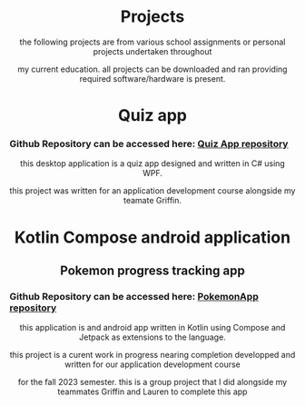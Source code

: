 <h1 style="text-align: center;">Projects</h1>

<p style="text-align: center;">the following projects are from various school assignments or personal projects undertaken throughout</p>
<p style="text-align: center;">my current education. all projects can be downloaded and ran providing required software/hardware is present.</p>

<h1 style="text-align: center;">Quiz app</h1>
<h3> Github Repository can be accessed here: <a href="https://github.com/williamCattrell/Quiz-app">Quiz App repository</a></h3>
<p style="text-align: center;">this desktop application is a quiz app designed and written in C# using WPF.</p>
<p style="text-align: center;">this project was written for an application development course alongside my teamate Griffin.</p>


<h1 style="text-align: center;">Kotlin Compose android application</h1>
<h2 style="text-align: center;">Pokemon progress tracking app</h2>
<h3> Github Repository can be accessed here: <a href="https://github.com/williamCattrell/PokemonApp">PokemonApp repository</a></h3>

<p style="text-align: center;">this application is and android app written in Kotlin using Compose and Jetpack as extensions to the language.</p>
<p style="text-align: center;">this project is a curent work in progress nearing completion developped and written for our application development course</p>
<p style="text-align: center;">for the fall 2023 semester. this is a group project that I did alongside my teammates Griffin and Lauren to complete this app</p>
